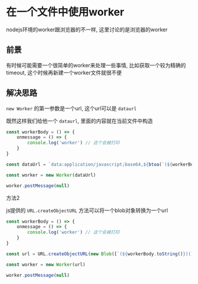 # 在一个文件中使用worker

nodejs环境的worker跟浏览器的不一样, 这里讨论的是浏览器的worker

## 前景

有时候可能需要一个很简单的worker来处理一些事情, 比如获取一个较为精确的timeout, 这个时候再新建一个worker文件就很不便

## 解决思路

`new Worker` 的第一参数是一个url, 这个url可以是 `dataurl`

既然这样我们给他一个 `dataurl`, 里面的内容就在当前文件中构造

```ts
const workerBody = () => {
	onmessage = () => {
		console.log('worker') // 这个会被打印
	}
}

const dataUrl = `data:application/javascript;base64,${btoa(`(${workerBody.toString()})()`)}` // [!code warning] 这一行是关键

const worker = new Worker(dataUrl)

worker.postMessage(null)
```

方法2

js提供的 `URL.createObjectURL` 方法可以将一个blob对象转换为一个url

```ts
const workerBody = () => {
	onmessage = () => {
		console.log('worker') // 这个会被打印
	}
}

const url = URL.createObjectURL(new Blob([`(${workerBody.toString()})()`])) // [!code warning] 这一行是关键

const worker = new Worker(url)

worker.postMessage(null)
```
